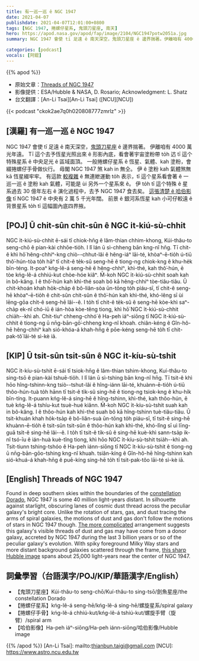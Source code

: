```yaml
---
title: 有一巡一巡 ê NGC 1947
date: 2021-04-07
publishdate: 2021-04-07T12:01:00+0800
tags: [NGC 1947, 捲螺仔星系, 鬼頭刀星座, 南天]
hero: https://apod.nasa.gov/apod/fap/image/2104/NGC1947potw2051a.jpg
summary: NGC 1947 會使 tī 足遠 ê 南天深空，鬼頭刀星座 ê 邊界揣著。伊離咱有 4000 萬光年遠。

categories: [podcast]
vocals: [阿錕]
---
```


{{% apod %}}

- 原始文章：[Threads of NGC 1947](https://apod.nasa.gov/apod/ap210407.html)
- 影像提供：ESA/Hubble & NASA, D. Rosario; Acknowledgment: L. Shatz
- 台文翻譯：[An-Li Tsai][An-Li Tsai] ([NCU][NCU])

{{< podcast "ckok2ae7q0h020808777zmrlz" >}}

## [漢羅] 有一巡一巡 ê NGC 1947

NGC 1947 會使 tī 足遠 ê 南天深空，[鬼頭刀星座][constellation Dorado] ê 邊界揣著。
伊離咱有 4000 萬光年遠。
Tī 這个去予恆星光照出來 ê 形影內底，看會著宇宙塗粉帶 to̍h 迒 tī 這个特殊星系 ê 中央足光 ê 區域面頂。
一般捲螺仔星系 ê 恆星、氣體、kah 塗粉，會綴捲螺仔手骨做伙行。
毋閣 NGC 1947 煞 kah in 無仝。
伊 ê 塗粉 kah 氣體煞無 kā 恆星綴牢牢。
有這款 [較複雜][The more complicated] ê 無連紲運動 to̍h 表示，tī 這个星系看會著 ê 一巡一巡 ê 塗粉 kah 氣體，可能是 ùi 另外一个星系來 ê。
伊 to̍h tī 這个特殊 ê 星系過去 30 億年左右 ê 演化過程中，去予 NGC 1947 食去矣。
[這張清楚 ê 哈伯影像][this sharp Hubble image] tī NGC 1947 ê 中央有 2 萬 5 千光年闊。
前景 ê 銀河系恆星 kah 小可仔較遠 ê 背景星系 to̍h tī 這幅圖內底四界掖。


## [POJ] Ū chit-sûn chit-sûn ê NGC i̍t-kiú-sù-chhit

NGC i̍t-kiú-sù-chhit ē-sái tī chiok-hn̄g ê lâm-thian chhim-khong, Kúi-thâu-to seng-chō ê pian-kài chhōe-tio̍h.
I lî lán ū sì-chheng bān kng-nî hn̄g.
Tī chit-ê khì hō͘ hêng-chhiⁿ-kng chiò--chhut-lâi ê hêng-iáⁿ lāi-té, khòaⁿ-ē-tio̍h ú-tiū thô͘-hún-tòa to̍h hāⁿ tī chit-ê te̍k-sû seng-hē ê tiong-ng chiok-kng ê khu-he̍k bīn-téng.
It-poaⁿ kńg-lê-á seng-hē ê hêng-chhiⁿ, khì-thé, kah thô͘-hún, ē tòe kńg-lê-á chhiú-kut chòe-hóe kiâⁿ.
M̄-koh NGC i̍t-kiú-sù-chhit soah kah in bô-kâng.
I ê thô͘-hún kah khì-thé soah bô kā hêng-chhiⁿ tòe-tiâu-tiâu.
Ū chit-khoán khah ho̍k-cha̍p ê bô-liân-sòa ūn-tōng to̍h piáu-sī, tī chit-ê seng-hē khòaⁿ-ē-tio̍h ê chit-sûn chit-sûn ê thô͘-hún kah khì-thé, khó-lêng sī ùi lēng-gōa chi̍t-ê seng-hē lâi--ê.
I to̍h tī chit-ê te̍k-sû ê seng-hē kòe-khì saⁿ-cha̍p ek-nî chó-iū ê ián-hòa kòe-têng tiong, khì hō͘ NGC i̍t-kiú-sù-chhit chia̍h--khì ah.
Chit-tiuⁿ chheng-chhó͘ ê Ha-peh iáⁿ-siōng tī NGC i̍t-kiú-sù-chhit ê tiong-ng ū nn̄g-bān-gō͘-chheng kng-nî khoah.
chiân-kéng ê Gîn-hô-hē hêng-chhiⁿ kah sió-khóa-á khah-hn̄g ê pōe-kéng seng-hē to̍h tī chit-pak-tô͘ lāi-té sì-kè iā.

## [KIP] Ū tsit-sûn tsit-sûn ê NGC i̍t-kíu-sù-tshit

NGC i̍t-kíu-sù-tshit ē-sái tī tsiok-hn̄g ê lâm-thian tshim-khong, Kuí-thâu-to sing-tsō ê pian-kài tshuē-tio̍h.
I lî lán ū sì-tshing bān kng-nî hn̄g.
Tī tsit-ê khì hōo hîng-tshinn-kng tsiò--tshut-lâi ê hîng-iánn lāi-té, khuànn-ē-tio̍h ú-tiū thôo-hún-tuà to̍h hānn tī tsit-ê ti̍k-sû sing-hē ê tiong-ng tsiok-kng ê khu-hi̍k bīn-tíng.
It-puann kńg-lê-á sing-hē ê hîng-tshinn, khì-thé, kah thôo-hún, ē tuè kńg-lê-á tshíu-kut tsuè-hué kiânn.
M̄-koh NGC i̍t-kíu-sù-tshit suah kah in bô-kâng.
I ê thôo-hún kah khì-thé suah bô kā hîng-tshinn tuè-tiâu-tiâu.
Ū tsit-khuán khah ho̍k-tsa̍p ê bô-liân-suà ūn-tōng to̍h piáu-sī, tī tsit-ê sing-hē khuànn-ē-tio̍h ê tsit-sûn tsit-sûn ê thôo-hún kah khì-thé, khó-lîng sī uì līng-guā tsi̍t-ê sing-hē lâi--ê.
I to̍h tī tsit-ê ti̍k-sû ê sing-hē kuè-khì sann-tsa̍p ik-nî tsó-īu ê ián-huà kuè-tîng tiong, khì hōo NGC i̍t-kíu-sù-tshit tsia̍h--khì ah.
Tsit-tiunn tshing-tshóo ê Ha-peh iánn-siōng tī NGC i̍t-kíu-sù-tshit ê tiong-ng ū nn̄g-bān-gōo-tshing kng-nî khuah.
tsiân-kíng ê Gîn-hô-hē hîng-tshinn kah sió-khuá-á khah-hn̄g ê puē-kíng sing-hē to̍h tī tsit-pak-tôo lāi-té sì-kè iā.


## [English]  Threads of NGC 1947

Found in deep southern skies within the boundaries of the [constellation Dorado][constellation Dorado], NGC 1947 is some 40 million light-years distant. In silhouette against starlight, obscuring lanes of cosmic dust thread across the peculiar galaxy's bright core. Unlike the rotation of stars, gas, and dust tracing the arms of spiral galaxies, the motions of dust and gas don't follow the motions of stars in NGC 1947 though. [The more complicated][The more complicated] arrangement suggests this galaxy's visible threads of dust and gas may have come from a donor galaxy, accreted by NGC 1947 during the last 3 billion years or so of the peculiar galaxy's evolution. With spiky foreground Milky Way stars and more distant background galaxies scattered through the frame, [this sharp Hubble image][this sharp Hubble image] spans about 25,000 light-years near the center of NGC 1947.

## 詞彙學習（台語漢字/POJ/KIP/華語漢字/English）

- 【鬼頭刀星座】Kúi-thâu-to seng-chō/Kuí-thâu-to sing-tsō/劍魚星座/the constellation Dorado
- 【捲螺仔星系】kńg-lê-á seng-hē/kńg-lê-á sing-hē/螺旋星系/spiral galaxy
- 【捲螺仔手骨】kńg-lê-á chhiú-kut/kńg-lê-á tshiú-kut/螺旋手臂（旋臂）/spiral arm
- 【哈伯影像】Ha-peh iáⁿ-siōng/Ha-peh iánn-siōng/哈伯影像/Hubble image



{{% /apod %}}
[An-Li Tsai]: mailto:thianbun.taigi@gmail.com
[NCU]: https://www.astro.ncu.edu.tw

[constellation Dorado]: https://www.constellation-guide.com/constellation-list/dorado-constellation/
[The more complicated]: https://arxiv.org/abs/0811.1754
[this sharp Hubble image]: https://esahubble.org/images/potw2051a/
